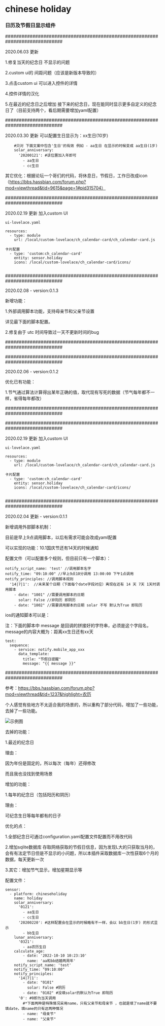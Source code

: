 # chinese holiday

### 日历及节假日显示组件

#############################################################################

2020.06.03 更新

1.修复当天的纪念日 不显示的问题

2.custom ui的 间距问题（应该是新版本导致的）

3.点击custom ui 可以进入控件的详情

4.控件详情的汉化

5.在最近的纪念日之后增加 接下来的纪念日，现在能同时显示更多自定义的纪念日了（目前支持两个，看后期需要增加yaml配置）

#############################################################################

2020.03.30 更新 可以配置生日显示为：xx生日(10岁)

```
    #只对 下面文案中包含'生日'的有效 例如 - aa生日 在显示的时候变成 aa生日(1岁)
    solar_anniversary:
      '20200121': #该位置加入年即可
        - aa生日
        - cc生日
```

其它优化：根据论坛一个哥们的代码，将休息日，节假日，工作日改成icon（https://bbs.hassbian.com/forum.php?mod=viewthread&tid=9615&page=1#pid315704）


#############################################################################

2020.02.19 更新 加入custom UI

```
ui-lovelace.yaml

resources:
  - type: module
    url: /local/custom-lovelace/ch_calendar-card/ch_calendar-card.js

卡片配置
  - type: 'custom:ch_calendar-card'
    entity: sensor.holiday                                        
    icons: /local/custom-lovelace/ch_calendar-card/icons/


```

#############################################################################

2020.02.08 - version:0.1.3

新增功能：

1.外部调用脚本功能，支持母亲节和父亲节设置

详见最下面的脚本配置。

2.修复由于 utc 时间导致过一天不更新时间的bug

#############################################################################


#############################################################################

2020.02.06 - version:0.1.2

优化已有功能：

1.节气通过算法计算得出某年正确的值，取代现有写死的数据（节气每年都不一样，省得每年都改）

#############################################################################

#############################################################################

2020.02.19 更新 加入custom UI

```
ui-lovelace.yaml

resources:
  - type: module
    url: /local/custom-lovelace/ch_calendar-card/ch_calendar-card.js

卡片配置
  - type: 'custom:ch_calendar-card'
    entity: sensor.holiday                                        
    icons: /local/custom-lovelace/ch_calendar-card/icons/


```

#############################################################################

2020.02.04 更新 - version:0.1.1

新增调用外部脚本机制：

目前是早上9点调用脚本，以后有需求可能会改成yaml配置

可以实现的功能：10.1国庆节还有14天的时候通知

配置文件（可以配置多个规则，但目前只有一个脚本）：

```
notify_script_name: 'test' //调用脚本名字
notify_time: "09:10:00" //早上9点10分调用 13:00:00 下午1点调用
notify_principles: //调用脚本规则
  '14|7|1':  //未来某个日期（下面每个date字段对应）离现在还有 14 天 7天 1天时调用脚本
    - date: "1001" //需要调用脚本的日期
      solar: False //非阳历 即阴历
    - date: "1002" //需要调用脚本的日期 solar 不写 默认为True 即阳历
```

ios的通知脚本可以是：

注：下面的脚本中 message 是回调的拼接好的字符串，必须是这个字段名，
    message的内容大概为：距离xx生日还有xx天

```
test:
  sequence:
    - service: notify.mobile_app_xxx
      data_template:
        title: "节假日提醒"
        message: "{{ message }}"
```


#############################################################################


参考：https://bbs.hassbian.com/forum.php?mod=viewthread&tid=1237&highlight=农历

个人感觉有些地方不太适合我的场景的，所以重构了部分代码，增加了一些功能，去掉了一些功能。



![示例图](https://github.com/Crazysiri/chineseholiday/blob/master/snapshot.png)


去掉的功能：

1.最近的纪念日

理由：

因为年份是固定的，所以每次（每年）还得修改

而且我也没找到使用场景



增加的功能：

1.每年的纪念日（包括阳历和阴历）

理由：

可纪念生日等每年都有的日子



优化的点：

1.全部纪念日可通过configuration.yaml配置文件配置而不用改代码

2.增加sqlite数据库 存取网络获取的节假日信息，因为发现L大的只获取当月的，会有有法定节日但是不显示的小问题，所以本插件采取数据库一次性获取6个月的数据，每天更新一次

3.其它：增加节气显示，增加星期显示等



配置文件：

```
sensor:
  - platform: chineseholiday
    name: holiday
    solar_anniversary:
      '0121':
        - aa生日
        - cc生日
      '20200220': #这样配置会在显示的时候略有不一样，会以 bb生日(1岁) 的形式显示
        - bb生日
    lunar_anniversary:
      '0321':
        - aa农历生日
    calculate_age:
    	- date: '2022-10-10 10:23:10'
    	  name: 'aa和bb结婚两周年'
    notify_script_name: 'test'
    notify_time: "09:10:00"
    notify_principles:
      '14|7|1':
        - date: "0101"
          solar: False #阴历
        - date: "0102" #没填solar的默认为True 即阳历
      '0': #0即为当天调用
        #*下面两种是特殊情况采用name，只有父亲节和母亲节 ，也就是填了name就不要填date，填name的只有这两种情况
        - name: "母亲节"
        - name: "父亲节"

```
